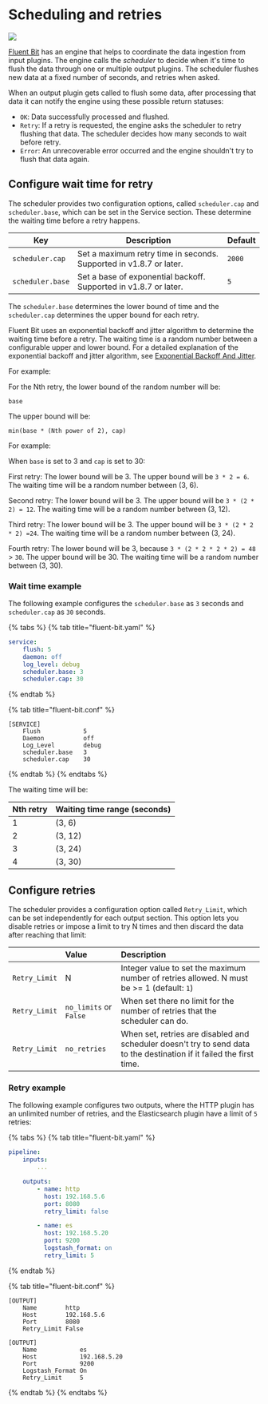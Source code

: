 # Scheduling and retries

<img referrerpolicy="no-referrer-when-downgrade" src="https://static.scarf.sh/a.png?x-pxid=a70a6008-106f-43c8-8930-243806371482" />

[Fluent Bit](https://fluentbit.io) has an engine that helps to coordinate the data ingestion from input plugins. The engine calls the _scheduler_ to decide when it's time to flush the data through one or multiple output plugins. The scheduler flushes new data at a fixed number of seconds, and retries when asked.

When an output plugin gets called to flush some data, after processing that data it can notify the engine using these possible return statuses:

- `OK`: Data successfully processed and flushed.
- `Retry`: If a retry is requested, the engine asks the scheduler to retry flushing that data. The scheduler decides how many seconds to wait before retry.
- `Error`: An unrecoverable error occurred and the engine shouldn't try to flush that data again.

## Configure wait time for retry

The scheduler provides two configuration options, called `scheduler.cap` and `scheduler.base`, which can be set in the Service section. These determine the waiting time before a retry happens.

| Key | Description | Default |
| --- | ------------| --------------|
| `scheduler.cap` | Set a maximum retry time in seconds. Supported in v1.8.7 or later. | `2000` |
| `scheduler.base` | Set a base of exponential backoff. Supported in v1.8.7 or later. | `5` |

The `scheduler.base` determines the lower bound of time and the `scheduler.cap` determines the upper bound for each retry.

Fluent Bit uses an exponential backoff and jitter algorithm to determine the waiting time before a retry. The waiting time is a random number between a configurable upper and lower bound. For a detailed explanation of the exponential backoff and jitter algorithm, see [Exponential Backoff And Jitter](https://aws.amazon.com/blogs/architecture/exponential-backoff-and-jitter/).

For example:

For the Nth retry, the lower bound of the random number will be:

`base`

The upper bound will be:

`min(base * (Nth power of 2), cap)`

For example:

When `base` is set to 3 and `cap` is set to 30:

First retry: The lower bound will be 3. The upper bound will be `3 * 2 = 6`. The waiting time will be a random number between (3, 6).

Second retry: The lower bound will be 3. The upper bound will be `3 * (2 * 2) = 12`. The waiting time will be a random number between (3, 12).

Third retry: The lower bound will be 3. The upper bound will be `3 * (2 * 2 * 2) =24`. The waiting time will be a random number between (3, 24).

Fourth retry: The lower bound will be 3, because `3 * (2 * 2 * 2 * 2) = 48` > `30`. The upper bound will be 30. The waiting time will be a random number between (3, 30).

### Wait time example

The following example configures the `scheduler.base` as `3` seconds and `scheduler.cap` as `30` seconds.

{% tabs %}
{% tab title="fluent-bit.yaml" %}

```yaml
service:
    flush: 5
    daemon: off
    log_level: debug
    scheduler.base: 3
    scheduler.cap: 30
```

{% endtab %}

{% tab title="fluent-bit.conf" %}

```text
[SERVICE]
    Flush            5
    Daemon           off
    Log_Level        debug
    scheduler.base   3
    scheduler.cap    30
```

{% endtab %}
{% endtabs %}

The waiting time will be:

| Nth retry | Waiting time range (seconds) |
| --- | --- |
| 1 | (3, 6)  |
| 2 | (3, 12) |
| 3 | (3, 24) |
| 4 | (3, 30) |

## Configure retries

The scheduler provides a configuration option called `Retry_Limit`, which can be set independently for each output section. This option lets you disable retries or impose a limit to try N times and then discard the data after reaching that limit:

|  | Value | Description |
| :--- | :--- | :--- |
| `Retry_Limit` | N | Integer value to set the maximum number of retries allowed. N must be &gt;= 1 (default: `1`) |
| `Retry_Limit` | `no_limits` or `False` | When set there no limit for the number of retries that the scheduler can do. |
| `Retry_Limit` | `no_retries` | When set, retries are disabled and scheduler doesn't try to send data to the destination if it failed the first time. |

### Retry example

The following example configures two outputs, where the HTTP plugin has an unlimited number of retries, and the Elasticsearch plugin have a limit of `5` retries:

{% tabs %}
{% tab title="fluent-bit.yaml" %}

```yaml
pipeline:
    inputs:
        ...

    outputs:
        - name: http
          host: 192.168.5.6
          port: 8080
          retry_limit: false

        - name: es
          host: 192.168.5.20
          port: 9200
          logstash_format: on
          retry_limit: 5
```

{% endtab %}

{% tab title="fluent-bit.conf" %}

```text
[OUTPUT]
    Name        http
    Host        192.168.5.6
    Port        8080
    Retry_Limit False

[OUTPUT]
    Name            es
    Host            192.168.5.20
    Port            9200
    Logstash_Format On
    Retry_Limit     5
```

{% endtab %}
{% endtabs %}
